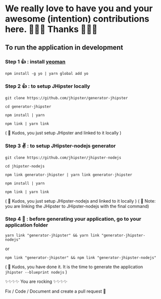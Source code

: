 # We really love to have you and your awesome (intention) contributions here. 🎉🎉🎉 Thanks 🎉🎉🎉

## To run the application in development

### Step 1 👍 : install [yeoman](https://yeoman.io/)

`npm install -g yo | yarn global add yo`

### Step 2 👍 : to setup JHipster locally

`git clone https://github.com/jhipster/generator-jhipster`

`cd generator-jhipster`

`npm install | yarn`

`npm link | yarn link`

( 🏁 Kudos, you just setup JHipster and linked to it locally )

### Step 3 ✌️ : to setup JHipster-nodejs generator

`git clone https://github.com/jhipster/jhipster-nodejs`

`cd jhipster-nodejs`

`npm link generator-jhipster | yarn link generator-jhipster`

`npm install | yarn`

`npm link | yarn link`

( 🏁 Kudos, you just setup JHipster-nodejs and linked to it locally )
( 📝 Note: you are linking the JHipster to JHipster-nodejs with the final command)

### Step 4 🤟 : before generating your application, go to your application folder

`yarn link "generator-jhipster" && yarn link "generator-jhipster-nodejs"`

or

`npm link "generator-jhipster" && npm link "generator-jhipster-nodejs"`

( 🏁 Kudos, you have done it. It is the time to generate the application `jhipster --blueprint nodejs` )

✨✨✨✨ You are rocking ✨✨✨✨

Fix / Code / Document and create a pull request 💯

